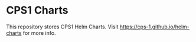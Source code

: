 # CPS1 Charts

This repository stores CPS1 Helm Charts. Visit https://cps-1.github.io/helm-charts for more info.

